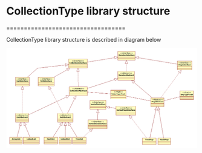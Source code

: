 # CollectionType library structure
==================================

CollectionType library structure is described in diagram below

![CollectionType library structure](/docs/images/structure.png?raw=true)